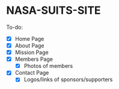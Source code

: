 # NASA-SUITS-SITE

To-do:
- [x] Home Page
- [x] About Page
- [x] Mission Page
- [x] Members Page
	- [x] Photos of members
- [x] Contact Page
	- [x] Logos/links of sponsors/supporters
